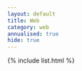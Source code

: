 ```yaml
---
layout: default
title: Web
category: web
annualised: true
hide: true
---
```


{% include list.html %}
